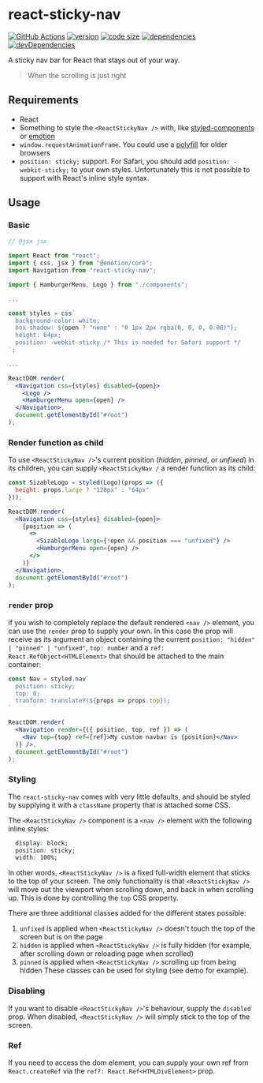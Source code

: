 # react-sticky-nav

[![GitHub Actions](https://github.com/iiroj/react-sticky-nav/workflows/Tags/badge.svg)](https://github.com/iiroj/react-sticky-nav/actions)
[![version](https://img.shields.io/npm/v/react-sticky-nav.svg)](https://www.npmjs.com/package/react-sticky-nav)
[![code size](https://img.shields.io/github/languages/code-size/iiroj/react-sticky-nav.svg)](https://github.com/iiroj/react-sticky-nav)
[![dependencies](https://img.shields.io/david/iiroj/react-sticky-nav.svg)](https://github.com/iiroj/react-sticky-nav/blob/master/package.json)
[![devDependencies](https://img.shields.io/david/dev/iiroj/react-sticky-nav.svg)](https://github.com/iiroj/react-sticky-nav/blob/master/package.json)

A sticky nav bar for React that stays out of your way.

>When the scrolling is just right

## Requirements

- React
- Something to style the `<ReactStickyNav />` with, like [styled-components](https://github.com/styled-components/styled-components) or [emotion](https://github.com/emotion-js/emotion)
- `window.requestAnimationFrame`. You could use a [polyfill](https://github.com/chrisdickinson/raf) for older browsers
- `position: sticky;` support. For Safari, you should add `position: -webkit-sticky;` to your own styles. Unfortunately this is not possible to support with React's inline style syntax.

## Usage

### Basic

```jsx
// @jsx jsx

import React from "react";
import { css, jsx } from "@emotion/core";
import Navigation from "react-sticky-nav";

import { HamburgerMenu, Logo } from "./components";

...

const styles = css`
  background-color: white;
  box-shadow: ${open ? "none" : "0 1px 2px rgba(0, 0, 0, 0.08)"};
  height: 64px;
  position: -webkit-sticky /* This is needed for Safari support */
`;

...

ReactDOM.render(
  <Navigation css={styles} disabled={open}>
    <Logo />
    <HamburgerMenu open={open} />
  </Navigation>,
  document.getElementById("#root")
);
```

### Render function as child

To use `<ReactStickyNav />`'s current position (_hidden_, _pinned_, or _unfixed_) in its children, you can supply `<ReactStickyNav /` a render function as its child:

```jsx
const SizableLogo = styled(Logo)(props => ({
  height: props.large ? "128px" : "64px"
}));

ReactDOM.render(
  <Navigation css={styles} disabled={open}>
    {position => (
      <>
        <SizableLogo large={!open && position === "unfixed"} />
        <HamburgerMenu open={open} />
      </>
    )}
  </Navigation>,
  document.getElementById("#root")
);
```


### `render` prop

if you wish to completely replace the default rendered `<nav />` element, you can use the `render` prop to supply your own. In this case the prop will receive as its argument an object containing the current `position: "hidden" | "pinned" | "unfixed"`, `top: number` and a `ref: React.RefObject<HTMLElement>` that should be attached to the main container:

```jsx
const Nav = styled.nav`
  position: sticky;
  top: 0;
  tranform: translateY(${props => props.top});
`

ReactDOM.render(
  <Navigation render={({ position, top, ref }) => (
    <Nav top={top} ref={ref}>My custom navbar is {position}</Nav>
  )} />,
  document.getElementById("#root")
);
```

### Styling

The `react-sticky-nav` comes with very little defaults, and should be styled by supplying it with a `className` property that is attached some CSS.

The `<ReactStickyNav />` component is a `<nav />` element with the following inline styles:

```css
  display: block;
  position: sticky;
  width: 100%;
```

In other words, `<ReactStickyNav />` is a fixed full-width element that sticks to the top of your screen. The only functionality is that `<ReactStickyNav />` will move out the viewport when scrolling down, and back in when scrolling up. This is done by controlling the `top` CSS property.

There are three additional classes added for the different states possible:
1. `unfixed` is applied when `<ReactStickyNav />` doesn't touch the top of the screen but is on the page
2. `hidden` is applied when `<ReactStickyNav />` is fully hidden (for example, after scrolling down or reloading page when scrolled)
3. `pinned` is applied when `<ReactStickyNav />` scrolling up from being hidden
These classes can be used for styling (see demo for example).

### Disabling

If you want to disable `<ReactStickyNav />`'s behaviour, supply the `disabled` prop. When disabled, `<ReactStickyNav />` will simply stick to the top of the screen.

### Ref

If you need to access the dom element, you can supply your own ref from `React.createRef` via the `ref?: React.Ref<HTMLDivElement>` prop.

